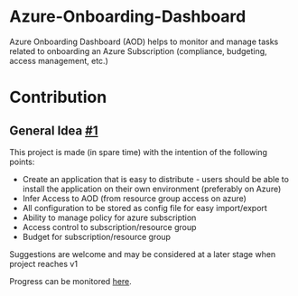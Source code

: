 # Azure-Onboarding-Dashboard
Azure Onboarding Dashboard (AOD) helps to monitor and manage tasks related to onboarding an Azure Subscription (compliance, budgeting, access management, etc.)


# Contribution
## General Idea [#1](https://github.com/ffive-xyz/Azure-Onboarding-Dashboard/issues/1)
This project is made (in spare time) with the intention of the following points:

- Create an application that is easy to distribute - users should be able to install the application on their own environment (preferably on Azure)
- Infer Access to AOD (from resource group access on azure)
- All configuration to be stored as config file for easy import/export
- Ability to manage policy for azure subscription
- Access control to subscription/resource group
- Budget for subscription/resource group

Suggestions are welcome and may be considered at a later stage when project reaches v1

Progress can be monitored [here](https://github.com/orgs/ffive-xyz/projects/1).
